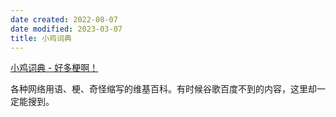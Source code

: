 ```yaml
---
date created: 2022-08-07
date modified: 2023-03-07
title: 小鸡词典
---
```


[小鸡词典 - 好多梗啊！](https://jikipedia.com/)

各种网络用语、梗、奇怪缩写的维基百科。有时候谷歌百度不到的内容，这里却一定能搜到。
